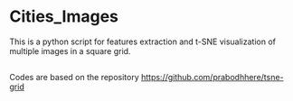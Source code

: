 # Cities_Images

This is a python script for features extraction and t-SNE visualization of multiple images in a square grid.

## 
Codes are based on the repository https://github.com/prabodhhere/tsne-grid
